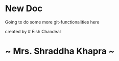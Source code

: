 # New Doc

Going to do some more git-functionalities here

created by # Eish Chandeal
<My Gratitude to >
# ~ Mrs. Shraddha Khapra ~